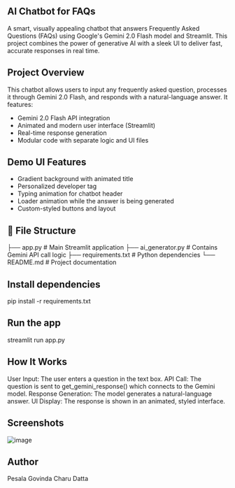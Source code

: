 ## AI Chatbot for FAQs
A smart, visually appealing chatbot that answers Frequently Asked Questions (FAQs) using Google's Gemini 2.0 Flash model and Streamlit. This project combines the power of generative AI with a sleek UI to deliver fast, accurate responses in real time.
##  Project Overview

This chatbot allows users to input any frequently asked question, processes it through Gemini 2.0 Flash, and responds with a natural-language answer. It features:

-  Gemini 2.0 Flash API integration
-  Animated and modern user interface (Streamlit)
-  Real-time response generation
-  Modular code with separate logic and UI files
  ##  Demo UI Features

- Gradient background with animated title
- Personalized developer tag
- Typing animation for chatbot header
- Loader animation while the answer is being generated
- Custom-styled buttons and layout

## 📁 File Structure

├── app.py               # Main Streamlit application
├── ai_generator.py      # Contains Gemini API call logic
├── requirements.txt     # Python dependencies
└── README.md            # Project documentation

## Install dependencies

pip install -r requirements.txt

## Run the app

streamlit run app.py

## How It Works
User Input: The user enters a question in the text box.
API Call: The question is sent to get_gemini_response() which connects to the Gemini model.
Response Generation: The model generates a natural-language answer.
UI Display: The response is shown in an animated, styled interface.
## Screenshots
 ![image](https://github.com/user-attachments/assets/4f61f4ee-ae84-4338-ba7f-a65d219ae34e)

## Author
 Pesala Govinda Charu Datta
